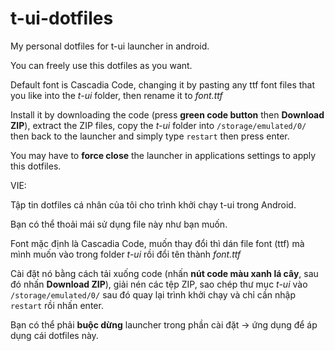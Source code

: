 # t-ui-dotfiles
My personal dotfiles for t-ui launcher in android.

You can freely use this dotfiles as you want.

Default font is Cascadia Code, changing it by pasting any ttf font files that you like into the *t-ui* folder, then rename it to *font.ttf*

Install it by downloading the code (press **green code button** then **Download ZIP**), extract the ZIP files, copy the *t-ui* folder into `/storage/emulated/0/` then back to the launcher and simply type `restart` then press enter.

You may have to **force close** the launcher in applications settings to apply this dotfiles.

VIE:

Tập tin dotfiles cá nhân của tôi cho trình khởi chạy t-ui trong Android.

Bạn có thể thoải mái sử dụng file này như bạn muốn.

Font mặc định là Cascadia Code, muốn thay đổi thì dán file font (ttf) mà mình muốn vào trong folder *t-ui* rồi đổi tên thành *font.ttf*

Cài đặt nó bằng cách tải xuống code (nhấn **nút code màu xanh lá cây**, sau đó nhấn **Download ZIP**), giải nén các tệp ZIP, sao chép thư mục *t-ui* vào `/storage/emulated/0/` sau đó quay lại trình khởi chạy và chỉ cần nhập `restart` rồi nhấn enter.

Bạn có thể phải **buộc dừng** launcher trong phần cài đặt -> ứng dụng để áp dụng cái dotfiles này.

